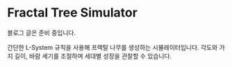 # Fractal Tree Simulator
블로그 글은 준비 중입니다.

간단한 L-System 규칙을 사용해 프랙탈 나무를 생성하는 시뮬레이터입니다. 각도와 가지 길이, 바람 세기를 조절하며 세대별 성장을 관찰할 수 있습니다.
